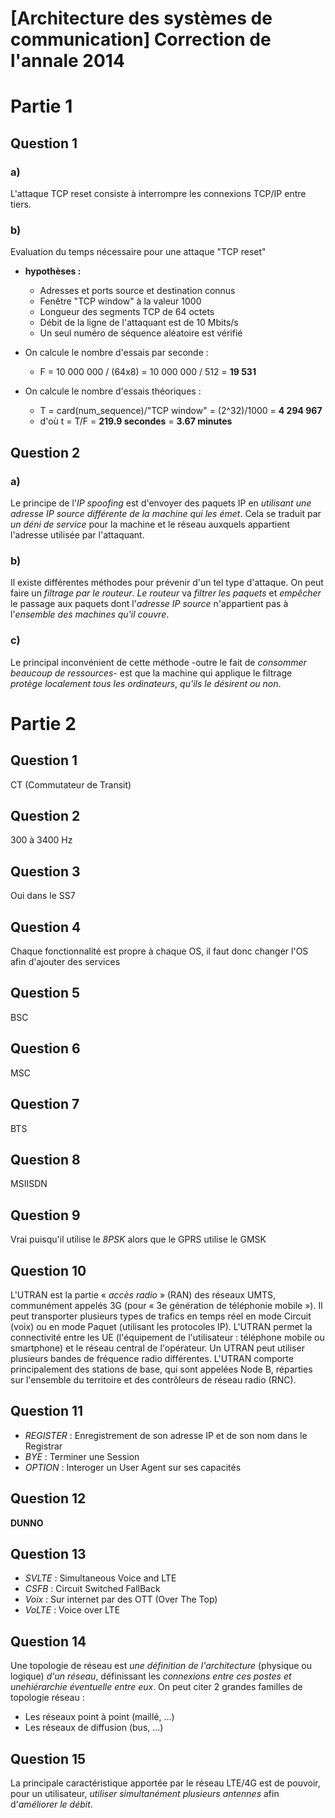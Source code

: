 # [Architecture des systèmes de communication] Correction de l'annale 2014
# Partie 1
## Question 1
### a)
L'attaque TCP reset consiste à interrompre les connexions TCP/IP entre tiers.

### b)
Evaluation du temps nécessaire pour une attaque "TCP reset"
- **hypothèses :**
  - Adresses et ports source et destination connus
  - Fenêtre "TCP window" à la valeur 1000
  - Longueur des segments TCP de 64 octets
  - Débit de la ligne de l'attaquant est de 10 Mbits/s
  - Un seul numéro de séquence aléatoire est vérifié

- On calcule le nombre d'essais par seconde :
  - F = 10 000 000 / (64x8) = 10 000 000 / 512 = **19 531**

- On calcule le nombre d'essais théoriques :
  - T = card(num_sequence)/"TCP window" = (2^32)/1000 = **4 294 967**
  - d'où t = T/F = **219.9 secondes** = **3.67 minutes**

## Question 2
### a)
Le principe de l'_IP spoofing_ est d'envoyer des paquets IP en _utilisant une adresse IP source différente de la machine qui les émet_. Cela se traduit par _un déni de service_ pour la machine et le réseau auxquels appartient l'adresse utilisée par l'attaquant.

### b)
Il existe différentes méthodes pour prévenir d'un tel type d'attaque. On peut faire un _filtrage par le routeur_. _Le routeur_ va _filtrer les paquets_ et _empêcher_ le passage aux paquets dont l'_adresse IP source_ n'appartient pas à l'_ensemble des machines qu'il couvre_.

### c)
Le principal inconvénient de cette méthode -outre le fait de _consommer beaucoup de ressources_- est que la machine qui applique le filtrage _protège localement tous les ordinateurs_, _qu'ils le désirent ou non_.

# Partie 2
## Question 1
CT (Commutateur de Transit)

## Question 2
300 à 3400 Hz

## Question 3
Oui dans le SS7

## Question 4
Chaque fonctionnalité est propre à chaque OS, il faut donc changer l'OS afin d'ajouter des services

## Question 5
BSC

## Question 6
MSC

## Question 7
BTS

## Question 8
MSIISDN

## Question 9
Vrai puisqu'il utilise le _8PSK_ alors que le GPRS utilise le GMSK

## Question 10
L'UTRAN est la partie « _accès radio_ » (RAN) des réseaux UMTS, communément appelés 3G (pour « 3e génération de téléphonie mobile »). Il peut transporter plusieurs types de trafics en temps réel en mode Circuit (voix) ou en mode Paquet (utilisant les protocoles IP). L'UTRAN permet la connectivité entre les UE (l'équipement de l'utilisateur : téléphone mobile ou smartphone) et le réseau central de l'opérateur. Un UTRAN peut utiliser plusieurs bandes de fréquence radio différentes. L'UTRAN comporte principalement des stations de base, qui sont appelées Node B, réparties sur l'ensemble du territoire et des contrôleurs de réseau radio (RNC).

## Question 11
- _REGISTER_ : Enregistrement de son adresse IP et de son nom dans le Registrar
- _BYE_ : Terminer une Session
- _OPTION_ : Interoger un User Agent sur ses capacités

## Question 12
**DUNNO**

## Question 13
- _SVLTE_ : Simultaneous Voice and LTE
- _CSFB_ : Circuit Switched FallBack
- _Voix_ : Sur internet par des OTT (Over The Top)
- _VoLTE_ : Voice over LTE

## Question 14
Une topologie de réseau est _une définition de l'architecture_ (physique ou logique) _d'un réseau_, définissant les _connexions entre ces postes et unehiérarchie éventuelle entre eux_. On peut citer 2 grandes familles de topologie réseau :
- Les réseaux point à point (maillé, ...)
- Les réseaux de diffusion (bus, ...)

## Question 15
La principale caractéristique apportée par le réseau LTE/4G est de pouvoir, pour un utilisateur, _utiliser simultanément plusieurs antennes_ afin d'_améliorer le débit_.
